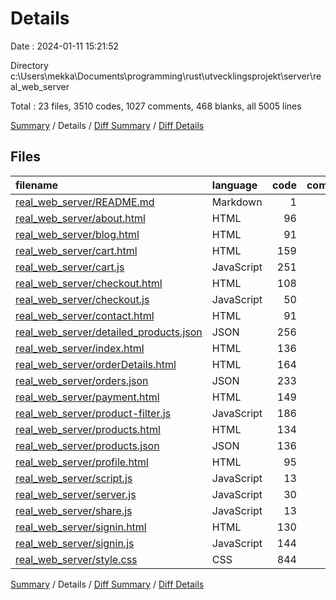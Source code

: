 # Details

Date : 2024-01-11 15:21:52

Directory c:\\Users\\mekka\\Documents\\programming\\rust\\utvecklingsprojekt\\server\\real_web_server

Total : 23 files,  3510 codes, 1027 comments, 468 blanks, all 5005 lines

[Summary](results.md) / Details / [Diff Summary](diff.md) / [Diff Details](diff-details.md)

## Files
| filename | language | code | comment | blank | total |
| :--- | :--- | ---: | ---: | ---: | ---: |
| [real_web_server/README.md](/real_web_server/README.md) | Markdown | 1 | 0 | 0 | 1 |
| [real_web_server/about.html](/real_web_server/about.html) | HTML | 96 | 19 | 4 | 119 |
| [real_web_server/blog.html](/real_web_server/blog.html) | HTML | 91 | 19 | 3 | 113 |
| [real_web_server/cart.html](/real_web_server/cart.html) | HTML | 159 | 44 | 8 | 211 |
| [real_web_server/cart.js](/real_web_server/cart.js) | JavaScript | 251 | 88 | 78 | 417 |
| [real_web_server/checkout.html](/real_web_server/checkout.html) | HTML | 108 | 19 | 5 | 132 |
| [real_web_server/checkout.js](/real_web_server/checkout.js) | JavaScript | 50 | 5 | 10 | 65 |
| [real_web_server/contact.html](/real_web_server/contact.html) | HTML | 91 | 19 | 4 | 114 |
| [real_web_server/detailed_products.json](/real_web_server/detailed_products.json) | JSON | 256 | 0 | 0 | 256 |
| [real_web_server/index.html](/real_web_server/index.html) | HTML | 136 | 117 | 12 | 265 |
| [real_web_server/orderDetails.html](/real_web_server/orderDetails.html) | HTML | 164 | 0 | 5 | 169 |
| [real_web_server/orders.json](/real_web_server/orders.json) | JSON | 233 | 0 | 0 | 233 |
| [real_web_server/payment.html](/real_web_server/payment.html) | HTML | 149 | 19 | 5 | 173 |
| [real_web_server/product-filter.js](/real_web_server/product-filter.js) | JavaScript | 186 | 337 | 65 | 588 |
| [real_web_server/products.html](/real_web_server/products.html) | HTML | 134 | 19 | 6 | 159 |
| [real_web_server/products.json](/real_web_server/products.json) | JSON | 136 | 0 | 1 | 137 |
| [real_web_server/profile.html](/real_web_server/profile.html) | HTML | 95 | 19 | 6 | 120 |
| [real_web_server/script.js](/real_web_server/script.js) | JavaScript | 13 | 0 | 3 | 16 |
| [real_web_server/server.js](/real_web_server/server.js) | JavaScript | 30 | 2 | 3 | 35 |
| [real_web_server/share.js](/real_web_server/share.js) | JavaScript | 13 | 0 | 5 | 18 |
| [real_web_server/signin.html](/real_web_server/signin.html) | HTML | 130 | 19 | 13 | 162 |
| [real_web_server/signin.js](/real_web_server/signin.js) | JavaScript | 144 | 46 | 32 | 222 |
| [real_web_server/style.css](/real_web_server/style.css) | CSS | 844 | 236 | 200 | 1,280 |

[Summary](results.md) / Details / [Diff Summary](diff.md) / [Diff Details](diff-details.md)